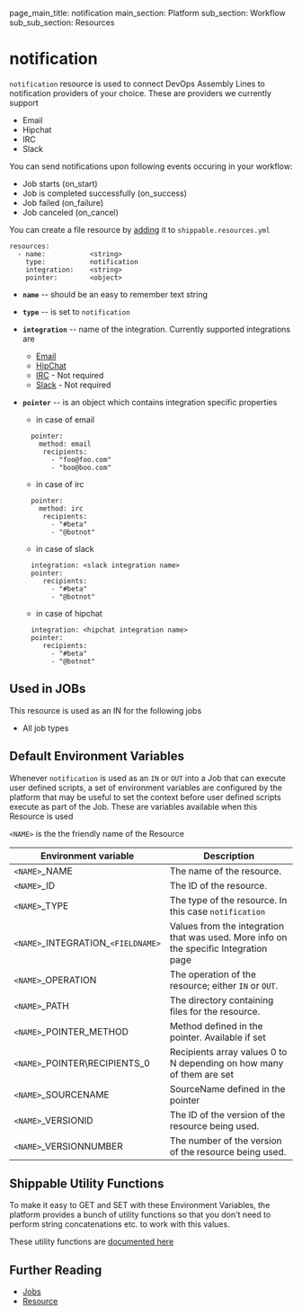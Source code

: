 page_main_title: notification
main_section: Platform
sub_section: Workflow
sub_sub_section: Resources

# notification
`notification` resource is used to connect DevOps Assembly Lines to notification providers of your choice. These are providers we currently support

* Email
* Hipchat
* IRC
* Slack

You can send notifications upon following events occuring in your workflow:

* Job starts (on_start)
* Job is completed successfully (on_success)
* Job failed (on_failure)
* Job canceled (on_cancel)

You can create a file resource by [adding](/platform/workflow/resource/working-with#adding) it to `shippable.resources.yml`

```
resources:
  - name: 			<string>
    type: 			notification
    integration: 	<string>
    pointer:		<object>
```

* **`name`** -- should be an easy to remember text string

* **`type`** -- is set to `notification`

* **`integration`** -- name of the integration. Currently supported integrations are
	- [Email](integration/email)
	- [HipChat](integration/hipchat)
	- [IRC](integration/irc) - Not required
	- [Slack](integration/slack) - Not required

* **`pointer`** -- is an object which contains integration specific properties
	* in case of email

	```
	  pointer:
		method: email
	     recipients:
	       - "foo@foo.com"
	       - "boo@boo.com"
	```

	* in case of irc

	```
	  pointer:
		method: irc
	     recipients:
	       - "#beta"
	       - "@botnot"
	```

	* in case of slack

	```
	  integration: <slack integration name>
	  pointer:
	     recipients:
	       - "#beta"
	       - "@botnot"
	```
	* in case of hipchat

	```
	  integration: <hipchat integration name>
	  pointer:
	     recipients:
	       - "#beta"
	       - "@botnot"
	```

## Used in JOBs
This resource is used as an IN for the following jobs

* All job types

## Default Environment Variables
Whenever `notification` is used as an `IN` or `OUT` into a Job that can execute user defined scripts, a set of environment variables are configured by the platform that may be useful to set the context before user defined scripts execute as part of the Job. These are variables available when this Resource is used

`<NAME>` is the the friendly name of the Resource

| Environment variable						| Description                         |
| ------------- 								|------------------------------------ |
| `<NAME>`\_NAME 							| The name of the resource. |
| `<NAME>`\_ID 								| The ID of the resource. |
| `<NAME>`\_TYPE 							| The type of the resource. In this case `notification`|
| `<NAME>`\_INTEGRATION\_`<FIELDNAME>`	| Values from the integration that was used. More info on the specific Integration page|
| `<NAME>`\_OPERATION 						| The operation of the resource; either `IN` or `OUT`. |
| `<NAME>`\_PATH 							| The directory containing files for the resource. |
| `<NAME>`\_POINTER\_METHOD 				| Method defined in the pointer. Available if set |
| `<NAME>`\_POINTER\RECIPIENTS_0 			| Recipients array values 0 to N depending on how many of them are set |
| `<NAME>`\_SOURCENAME    					| SourceName defined in the pointer |
| `<NAME>`\_VERSIONID    					| The ID of the version of the resource being used. |
| `<NAME>`\_VERSIONNUMBER 					| The number of the version of the resource being used. |

## Shippable Utility Functions
To make it easy to GET and SET with these Environment Variables, the platform provides a bunch of utility functions so that you don't need to perform string concatenations etc. to work with this values.

These utility functions are [documented here]()

## Further Reading
* [Jobs](/platform/workflow/job/overview)
* [Resource](/platform/workflow/resource/overview)
